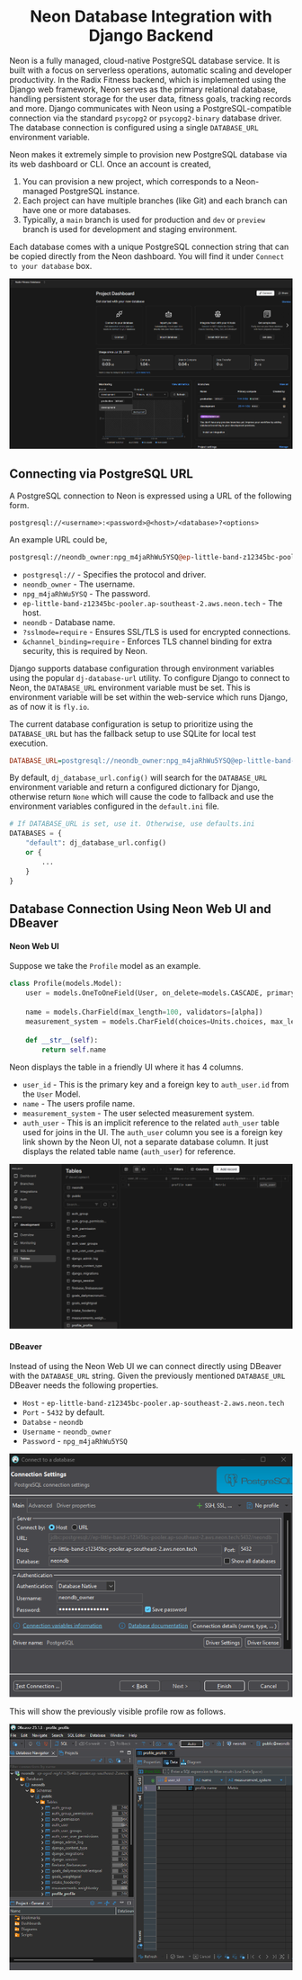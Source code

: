 <div align="center">
    <h1> Neon Database Integration with Django Backend </h1>
</div>

Neon is a fully managed, cloud-native PostgreSQL database service. It is built with a focus on serverless operations, automatic scaling and developer productivity. In the Radix Fitness backend, which is implemented using the Django web framework, Neon serves as the primary relational database, handling persistent storage for the user data, fitness goals, tracking records and more. Django communicates with Neon using a PostgreSQL-compatible connection via the standard `psycopg2` or `psycopg2-binary` database driver. The database connection is configured using a single `DATABASE_URL` environment variable.

Neon makes it extremely simple to provision new PostgreSQL database via its web dashboard or CLI. Once an account is created,

1. You can provision a new project, which corresponds to a Neon-managed PostgreSQL instance.
2. Each project can have multiple branches (like Git) and each branch can have one or more databases.
3. Typically, a `main` branch is used for production and `dev` or `preview` branch is used for development and staging environment.

Each database comes with a unique PostgreSQL connection string that can be copied directly from the Neon dashboard. You will find it under `Connect to your database` box.

<div align="center">
    <img src="./images/neon_branches.png">
</div>

## Connecting via PostgreSQL URL

A PostgreSQL connection to Neon is expressed using a URL of the following form.

```
postgresql://<username>:<password>@<host>/<database>?<options>
```

An example URL could be,

```perl
postgresql://neondb_owner:npg_m4jaRhWu5YSQ@ep-little-band-z12345bc-pooler.ap-southeast-2.aws.neon.tech/neondb?sslmode=require&channel_binding=require
```

- `postgresql://` - Specifies the protocol and driver.
- `neondb_owner` - The username.
- `npg_m4jaRhWu5YSQ` - The password.
- `ep-little-band-z12345bc-pooler.ap-southeast-2.aws.neon.tech` - The host.
- `neondb` - Database name.
- `?sslmode=require` - Ensures SSL/TLS is used for encrypted connections.
- `&channel_binding=require` - Enforces TLS channel binding for extra security, this is required by Neon.

Django supports database configuration through environment variables using the popular `dj-database-url` utility. To configure Django to connect to Neon, the `DATABASE_URL` environment variable must be set. This is environment variable will be set within the web-service which runs Django, as of now it is `fly.io`.

The current database configuration is setup to prioritize using the `DATABASE_URL` but has the fallback setup to use SQLite for local test execution.

```ini
DATABASE_URL=postgresql://neondb_owner:npg_m4jaRhWu5YSQ@ep-little-band-z12345bc-pooler.ap-southeast-2.aws.neon.tech/neondb?sslmode=require&channel_binding=require
```

By default, `dj_database_url.config()` will search for the `DATABASE_URL` environment variable and return a configured dictionary for Django, otherwise return `None` which will cause the code to fallback and use the environment variables configured in the `default.ini` file.

```python
# If DATABASE_URL is set, use it. Otherwise, use defaults.ini
DATABASES = {
    "default": dj_database_url.config()
    or {
        ...
    }
}
```

## Database Connection Using Neon Web UI and DBeaver

#### Neon Web UI

Suppose we take the `Profile` model as an example.

```python
class Profile(models.Model):
    user = models.OneToOneField(User, on_delete=models.CASCADE, primary_key=True)

    name = models.CharField(max_length=100, validators=[alpha])
    measurement_system = models.CharField(choices=Units.choices, max_length=8)

    def __str__(self):
        return self.name
```

Neon displays the table in a friendly UI where it has 4 columns.

- `user_id` - This is the primary key and a foreign key to `auth_user.id` from the `User` Model.
- `name` - The users profile name. 
- `measurement_system` - The user selected measurement system.
- `auth_user` - This is an implicit reference to the related `auth_user` table used for joins in the UI. The `auth_user` column you see is a foreign key link shown by the Neon UI, not a separate database column. It just displays the related table name (`auth_user`) for reference.

<div align="center">
    <img src="./images/neon_table_web_ui.png">
</div>

#### DBeaver

Instead of using the Neon Web UI we can connect directly using DBeaver with the `DATABASE_URL` string. Given the previously mentioned `DATABASE_URL` DBeaver needs the following properties.

- `Host` - `ep-little-band-z12345bc-pooler.ap-southeast-2.aws.neon.tech`
- `Port` - `5432` by default.
- `Databse` - `neondb`
- `Username` - `neondb_owner`
- `Password` - `npg_m4jaRhWu5YSQ`

<div align="center">
    <img src="images/dbeaver_login.png">
</div>

This will show the previously visible profile row as follows.

<div align="center">
    <img src="images/dbeaver_database_profile.png">
</div>

